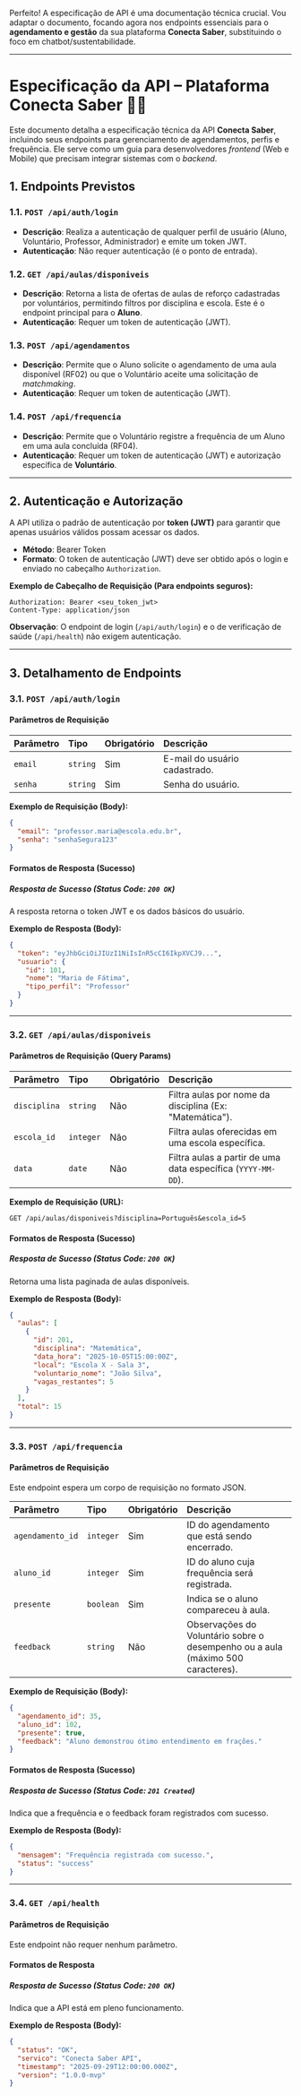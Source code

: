 Perfeito\! A especificação de API é uma documentação técnica crucial. Vou adaptar o documento, focando agora nos endpoints essenciais para o **agendamento e gestão** da sua plataforma **Conecta Saber**, substituindo o foco em chatbot/sustentabilidade.

-----

# Especificação da API – Plataforma Conecta Saber 🧑‍🎓

Este documento detalha a especificação técnica da API **Conecta Saber**, incluindo seus endpoints para gerenciamento de agendamentos, perfis e frequência. Ele serve como um guia para desenvolvedores *frontend* (Web e Mobile) que precisam integrar sistemas com o *backend*.

## 1\. Endpoints Previstos

### 1.1. `POST /api/auth/login`

  * **Descrição**: Realiza a autenticação de qualquer perfil de usuário (Aluno, Voluntário, Professor, Administrador) e emite um token JWT.
  * **Autenticação**: Não requer autenticação (é o ponto de entrada).

### 1.2. `GET /api/aulas/disponiveis`

  * **Descrição**: Retorna a lista de ofertas de aulas de reforço cadastradas por voluntários, permitindo filtros por disciplina e escola. Este é o endpoint principal para o **Aluno**.
  * **Autenticação**: Requer um token de autenticação (JWT).

### 1.3. `POST /api/agendamentos`

  * **Descrição**: Permite que o Aluno solicite o agendamento de uma aula disponível (RF02) ou que o Voluntário aceite uma solicitação de *matchmaking*.
  * **Autenticação**: Requer um token de autenticação (JWT).

### 1.4. `POST /api/frequencia`

  * **Descrição**: Permite que o Voluntário registre a frequência de um Aluno em uma aula concluída (RF04).
  * **Autenticação**: Requer um token de autenticação (JWT) e autorização específica de **Voluntário**.

-----

## 2\. Autenticação e Autorização

A API utiliza o padrão de autenticação por **token (JWT)** para garantir que apenas usuários válidos possam acessar os dados.

  * **Método**: Bearer Token
  * **Formato**: O token de autenticação (JWT) deve ser obtido após o login e enviado no cabeçalho `Authorization`.

**Exemplo de Cabeçalho de Requisição (Para endpoints seguros):**

```
Authorization: Bearer <seu_token_jwt>
Content-Type: application/json
```

**Observação**: O endpoint de login (`/api/auth/login`) e o de verificação de saúde (`/api/health`) não exigem autenticação.

-----

## 3\. Detalhamento de Endpoints

### 3.1. `POST /api/auth/login`

#### Parâmetros de Requisição

| Parâmetro | Tipo | Obrigatório | Descrição |
| :--- | :--- | :--- | :--- |
| `email` | `string` | Sim | E-mail do usuário cadastrado. |
| `senha` | `string` | Sim | Senha do usuário. |

**Exemplo de Requisição (Body):**

```json
{
  "email": "professor.maria@escola.edu.br",
  "senha": "senhaSegura123"
}
```

#### Formatos de Resposta (Sucesso)

##### Resposta de Sucesso (Status Code: `200 OK`)

A resposta retorna o token JWT e os dados básicos do usuário.

**Exemplo de Resposta (Body):**

```json
{
  "token": "eyJhbGciOiJIUzI1NiIsInR5cCI6IkpXVCJ9...",
  "usuario": {
    "id": 101,
    "nome": "Maria de Fátima",
    "tipo_perfil": "Professor"
  }
}
```

-----

### 3.2. `GET /api/aulas/disponiveis`

#### Parâmetros de Requisição (Query Params)

| Parâmetro | Tipo | Obrigatório | Descrição |
| :--- | :--- | :--- | :--- |
| `disciplina` | `string` | Não | Filtra aulas por nome da disciplina (Ex: "Matemática"). |
| `escola_id` | `integer` | Não | Filtra aulas oferecidas em uma escola específica. |
| `data` | `date` | Não | Filtra aulas a partir de uma data específica (`YYYY-MM-DD`). |

**Exemplo de Requisição (URL):**

`GET /api/aulas/disponiveis?disciplina=Português&escola_id=5`

#### Formatos de Resposta (Sucesso)

##### Resposta de Sucesso (Status Code: `200 OK`)

Retorna uma lista paginada de aulas disponíveis.

**Exemplo de Resposta (Body):**

```json
{
  "aulas": [
    {
      "id": 201,
      "disciplina": "Matemática",
      "data_hora": "2025-10-05T15:00:00Z",
      "local": "Escola X - Sala 3",
      "voluntario_nome": "João Silva",
      "vagas_restantes": 5
    }
  ],
  "total": 15
}
```

-----

### 3.3. `POST /api/frequencia`

#### Parâmetros de Requisição

Este endpoint espera um corpo de requisição no formato JSON.

| Parâmetro | Tipo | Obrigatório | Descrição |
| :--- | :--- | :--- | :--- |
| `agendamento_id` | `integer` | Sim | ID do agendamento que está sendo encerrado. |
| `aluno_id` | `integer` | Sim | ID do aluno cuja frequência será registrada. |
| `presente` | `boolean` | Sim | Indica se o aluno compareceu à aula. |
| `feedback` | `string` | Não | Observações do Voluntário sobre o desempenho ou a aula (máximo 500 caracteres). |

**Exemplo de Requisição (Body):**

```json
{
  "agendamento_id": 35,
  "aluno_id": 102,
  "presente": true,
  "feedback": "Aluno demonstrou ótimo entendimento em frações."
}
```

#### Formatos de Resposta (Sucesso)

##### Resposta de Sucesso (Status Code: `201 Created`)

Indica que a frequência e o feedback foram registrados com sucesso.

**Exemplo de Resposta (Body):**

```json
{
  "mensagem": "Frequência registrada com sucesso.",
  "status": "success"
}
```

-----

### 3.4. `GET /api/health`

#### Parâmetros de Requisição

Este endpoint não requer nenhum parâmetro.

#### Formatos de Resposta

##### Resposta de Sucesso (Status Code: `200 OK`)

Indica que a API está em pleno funcionamento.

**Exemplo de Resposta (Body):**

```json
{
  "status": "OK",
  "servico": "Conecta Saber API",
  "timestamp": "2025-09-29T12:00:00.000Z",
  "version": "1.0.0-mvp"
}
```
